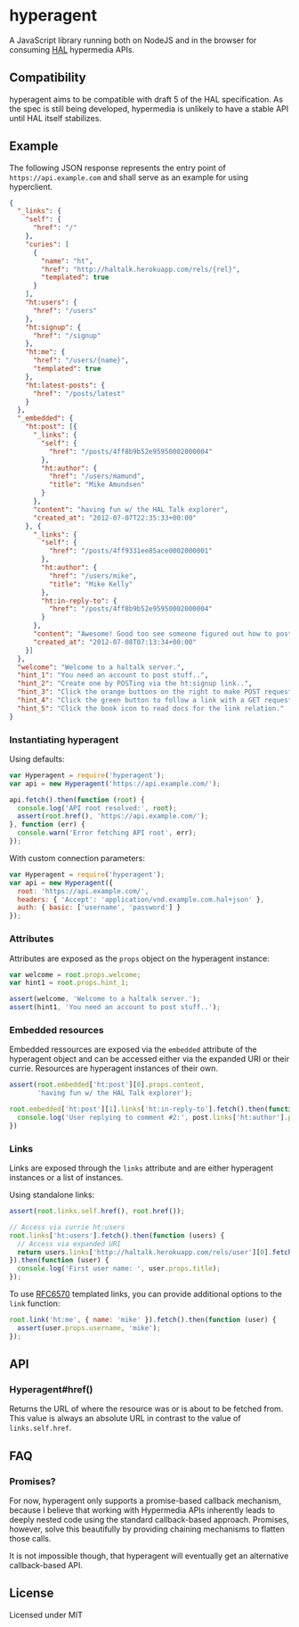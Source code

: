 # hyperagent

A JavaScript library running both on NodeJS and in the browser for consuming
[HAL] hypermedia APIs.

## Compatibility

hyperagent aims to be compatible with draft 5 of the HAL specification. As the
spec is still being developed, hypermedia is unlikely to have a stable API until
HAL itself stabilizes.

## Example

The following JSON response represents the entry point of
`https://api.example.com` and shall serve as an example for using hyperclient.

```json
{
  "_links": {
    "self": {
      "href": "/"
    },
    "curies": [
      {
        "name": "ht",
        "href": "http://haltalk.herokuapp.com/rels/{rel}",
        "templated": true
      }
    ],
    "ht:users": {
      "href": "/users"
    },
    "ht:signup": {
      "href": "/signup"
    },
    "ht:me": {
      "href": "/users/{name}",
      "templated": true
    },
    "ht:latest-posts": {
      "href": "/posts/latest"
    }
  },
  "_embedded": {
    "ht:post": [{
      "_links": {
        "self": {
          "href": "/posts/4ff8b9b52e95950002000004"
        },
        "ht:author": {
          "href": "/users/mamund",
          "title": "Mike Amundsen"
        }
      },
      "content": "having fun w/ the HAL Talk explorer",
      "created_at": "2012-07-07T22:35:33+00:00"
    }, {
      "_links": {
        "self": {
          "href": "/posts/4ff9331ee85ace0002000001"
        },
        "ht:author": {
          "href": "/users/mike",
          "title": "Mike Kelly"
        },
        "ht:in-reply-to": {
          "href": "/posts/4ff8b9b52e95950002000004"
        }
      },
      "content": "Awesome! Good too see someone figured out how to post something!! ;)",
      "created_at": "2012-07-08T07:13:34+00:00"
    }]
  },
  "welcome": "Welcome to a haltalk server.",
  "hint_1": "You need an account to post stuff..",
  "hint_2": "Create one by POSTing via the ht:signup link..",
  "hint_3": "Click the orange buttons on the right to make POST requests..",
  "hint_4": "Click the green button to follow a link with a GET request..",
  "hint_5": "Click the book icon to read docs for the link relation."
}
```

### Instantiating hyperagent

Using defaults:

```javascript
var Hyperagent = require('hyperagent');
var api = new Hyperagent('https://api.example.com/');

api.fetch().then(function (root) {
  console.log('API root resolved:', root);
  assert(root.href(), 'https://api.example.com/');
}, function (err) {
  console.warn('Error fetching API root', err);
});
```

With custom connection parameters:

```javascript
var Hyperagent = require('hyperagent');
var api = new Hyperagent({
  root: 'https://api.example.com/',
  headers: { 'Accept': 'application/vnd.example.com.hal+json' },
  auth: { basic: ['username', 'password'] }
});
```

### Attributes

Attributes are exposed as the `props` object on the hyperagent instance:

```javascript
var welcome = root.props.welcome;
var hint1 = root.props.hint_1;

assert(welcome, 'Welcome to a haltalk server.');
assert(hint1, 'You need an account to post stuff..');
```

### Embedded resources

Embedded ressources are exposed via the `embedded` attribute of the hyperagent
object and can be accessed either via the expanded URI or their currie.
Resources are hyperagent instances of their own.

```javascript
assert(root.embedded['ht:post'][0].props.content,
       'having fun w/ the HAL Talk explorer');

root.embedded['ht:post'][1].links['ht:in-reply-to'].fetch().then(function (post) {
  console.log('User replying to comment #2:', post.links['ht:author'].props.title);
})
```

### Links

Links are exposed through the `links` attribute and are either hyperagent
instances or a list of instances.

Using standalone links:

```javascript
assert(root.links.self.href(), root.href());

// Access via currie ht:users
root.links['ht:users'].fetch().then(function (users) {
  // Access via expanded URI
  return users.links['http://haltalk.herokuapp.com/rels/user'][0].fetch();
}).then(function (user) {
  console.log('First user name: ', user.props.title);
});
```

To use [RFC6570] templated links, you can provide additional options to the `link` function:

```javascript
root.link('ht:me', { name: 'mike' }).fetch().then(function (user) {
  assert(user.props.username, 'mike');
});
```

## API

### Hyperagent#href()

Returns the URL of where the resource was or is about to be fetched from. This value
is always an absolute URL in contrast to the value of `links.self.href`.

## FAQ

### Promises?

For now, hyperagent only supports a promise-based callback mechanism, because I
believe that working with Hypermedia APIs inherently leads to deeply nested code
using the standard callback-based approach. Promises, however, solve this
beautifully by providing chaining mechanisms to flatten those calls.

It is not impossible though, that hyperagent will eventually get an alternative
callback-based API.

  [RFC6570]: http://tools.ietf.org/html/rfc6570
  [HAL]: http://tools.ietf.org/html/draft-kelly-json-hal-05

## License

Licensed under MIT
